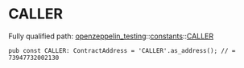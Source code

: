 # CALLER

Fully qualified path: [openzeppelin_testing](./openzeppelin_testing.md)::[constants](./openzeppelin_testing-constants.md)::[CALLER](./openzeppelin_testing-constants-CALLER.md)

<pre><code class="language-cairo">pub const CALLER: ContractAddress = &apos;CALLER&apos;.as_address(); // = 73947732002130</code></pre>

